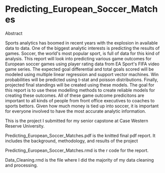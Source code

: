 # Predicting_European_Soccer_Matches

Abstract

Sports analytics has boomed in recent years with the explosion in available data to data. One of the biggest analytic interests is predicting the results of games. Soccer, the world's most popular sport, is full of data for this kind of analysis. This report will look into predicting various game outcomes for European soccer games using player rating data from EA Sport's FIFA video game series. The expected goal differential and total goals scored will be modeled using multiple linear regression and support vector machines. Win probabilities will be predicted using t-stat and poisson distributions. Finally, projected final standings will be created using these models. The goal for this report is to use these modelling methods to create reliable models for creating these outcomes. All of these game outcome predicitons are important to all kinds of people from front office executives to coaches to sports bettors. Given how much money is tied up into soccer, it is important for everyone involved to have the most accurate analytic information.

This is the project I submitted for my senior capstone at Case Western Reserve University.

Predicting_European_Soccer_Matches.pdf is the knitted final pdf report. It includes the background, methodology, and results of the project

Predicting_European_Soccer_Matches.rmd is the r code for the report.

Data_Cleaning.rmd is the file where I did the majority of my data cleaning and processing.
